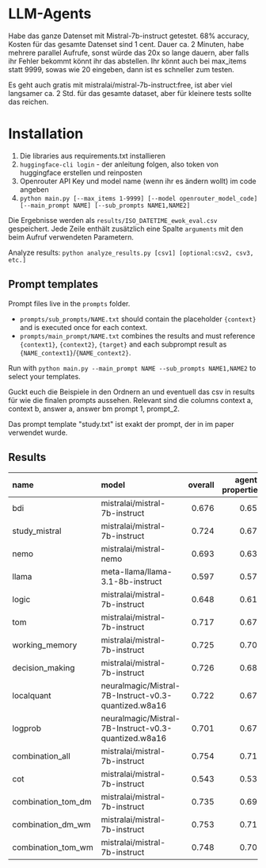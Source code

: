 # LLM-Agents

Habe das ganze Datenset mit Mistral-7b-instruct getestet. 68% accuracy, Kosten für das gesamte Datenset sind 1 cent. Dauer ca. 2 Minuten, habe mehrere parallel Aufrufe, sonst würde das 20x so lange dauern, aber falls ihr Fehler bekommt könnt ihr das abstellen. Ihr könnt auch bei max_items statt 9999, sowas wie 20 eingeben, dann ist es schneller zum testen. 

Es geht auch gratis mit mistralai/mistral-7b-instruct:free, ist aber viel langsamer ca. 2 Std. für das gesamte dataset, aber für kleinere tests sollte das reichen.


# Installation

1. Die libraries aus requirements.txt installieren
2. `huggingface-cli login` - der anleitung folgen, also token von huggingface erstellen und reinposten
3. Openrouter API Key und model name (wenn ihr es ändern wollt) im code angeben
4. `python main.py [--max_items 1-9999] [--model openrouter_model_code] [--main_prompt NAME] [--sub_prompts NAME1,NAME2]`

Die Ergebnisse werden als `results/ISO_DATETIME_ewok_eval.csv` gespeichert. Jede Zeile enthält zusätzlich eine Spalte `arguments` mit den beim Aufruf verwendeten Parametern.

Analyze results:
`python analyze_results.py [csv1] [optional:csv2, csv3, etc.]`


## Prompt templates
Prompt files live in the `prompts` folder.

- `prompts/sub_prompts/NAME.txt` should contain the placeholder `{context}` and is executed once for each context.
- `prompts/main_prompt/NAME.txt` combines the results and must reference `{context1}`, `{context2}`, `{target}` and each subprompt result as `{NAME_context1}`/`{NAME_context2}`.

Run with `python main.py --main_prompt NAME --sub_prompts NAME1,NAME2` to select your templates.

Guckt euch die Beispiele in den Ordnern an und eventuell das csv in results für wie die finalen prompts aussehen.
Relevant sind die columns context a, context b, answer a, answer bm prompt 1, prompt_2.

Das prompt template "study.txt" ist exakt der prompt, der in im paper verwendet wurde.

## Results
| name               | model                                                |   overall |   agent-properties |   social-interactions |   social-properties |
|:-------------------|:-----------------------------------------------------|----------:|-------------------:|----------------------:|--------------------:|
| bdi                | mistralai/mistral-7b-instruct                        |     0.676 |              0.651 |                 0.78  |               0.727 |
| study_mistral      | mistralai/mistral-7b-instruct                        |     0.724 |              0.675 |                 0.826 |               0.927 |
| nemo               | mistralai/mistral-nemo                               |     0.693 |              0.631 |                 0.863 |               0.905 |
| llama              | meta-llama/llama-3.1-8b-instruct                     |     0.597 |              0.571 |                 0.594 |               0.759 |
| logic              | mistralai/mistral-7b-instruct                        |     0.648 |              0.613 |                 0.737 |               0.773 |
| tom                | mistralai/mistral-7b-instruct                        |     0.717 |              0.678 |                 0.843 |               0.832 |
| working_memory     | mistralai/mistral-7b-instruct                        |     0.725 |              0.701 |                 0.82  |               0.781 |
| decision_making    | mistralai/mistral-7b-instruct                        |     0.726 |              0.688 |                 0.794 |               0.892 |
| localquant         | neuralmagic/Mistral-7B-Instruct-v0.3-quantized.w8a16 |     0.722 |              0.679 |                 0.806 |               0.903 |
| logprob            | neuralmagic/Mistral-7B-Instruct-v0.3-quantized.w8a16 |     0.701 |              0.679 |                 0.774 |               0.759 |
| combination_all    | mistralai/mistral-7b-instruct                        |     0.754 |              0.717 |                 0.857 |               0.884 |
| cot                | mistralai/mistral-7b-instruct                        |     0.543 |              0.533 |                 0.551 |               0.592 |
| combination_tom_dm | mistralai/mistral-7b-instruct                        |     0.735 |              0.696 |                 0.854 |               0.859 |
| combination_dm_wm  | mistralai/mistral-7b-instruct                        |     0.753 |              0.716 |                 0.86  |               0.876 |
| combination_tom_wm | mistralai/mistral-7b-instruct                        |     0.748 |              0.709 |                 0.877 |               0.865 |
